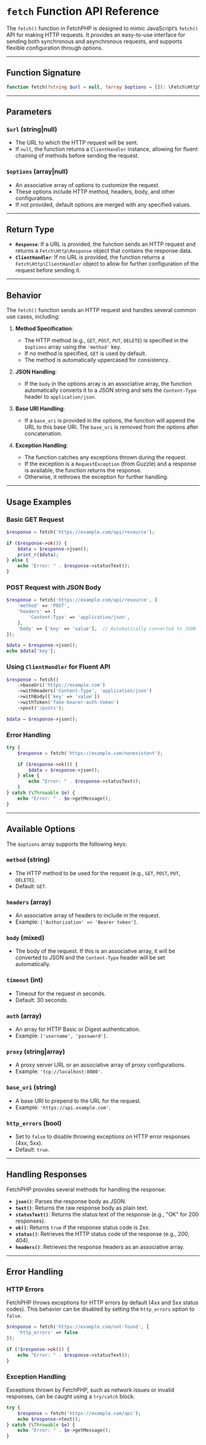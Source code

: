 # `fetch` Function API Reference

The `fetch()` function in FetchPHP is designed to mimic JavaScript’s `fetch()` API for making HTTP requests. It provides an easy-to-use interface for sending both synchronous and asynchronous requests, and supports flexible configuration through options.

---

## Function Signature

```php
function fetch(?string $url = null, ?array $options = []): \Fetch\Http\Response|\Fetch\Http\ClientHandler
```

---

## Parameters

### **`$url`** (string|null)

- The URL to which the HTTP request will be sent.
- If `null`, the function returns a `ClientHandler` instance, allowing for fluent chaining of methods before sending the request.

### **`$options`** (array|null)

- An associative array of options to customize the request.
- These options include HTTP method, headers, body, and other configurations.
- If not provided, default options are merged with any specified values.

---

## Return Type

- **`Response`**: If a URL is provided, the function sends an HTTP request and returns a `Fetch\Http\Response` object that contains the response data.
- **`ClientHandler`**: If no URL is provided, the function returns a `Fetch\Http\ClientHandler` object to allow for further configuration of the request before sending it.

---

## Behavior

The `fetch()` function sends an HTTP request and handles several common use cases, including:

1. **Method Specification**:
   - The HTTP method (e.g., `GET`, `POST`, `PUT`, `DELETE`) is specified in the `$options` array using the `'method'` key.
   - If no method is specified, `GET` is used by default.
   - The method is automatically uppercased for consistency.

2. **JSON Handling**:
   - If the `body` in the options array is an associative array, the function automatically converts it to a JSON string and sets the `Content-Type` header to `application/json`.

3. **Base URI Handling**:
   - If a `base_uri` is provided in the options, the function will append the URL to this base URI. The `base_uri` is removed from the options after concatenation.

4. **Exception Handling**:
   - The function catches any exceptions thrown during the request.
   - If the exception is a `RequestException` (from Guzzle) and a response is available, the function returns the response.
   - Otherwise, it rethrows the exception for further handling.

---

## Usage Examples

### **Basic GET Request**

```php
$response = fetch('https://example.com/api/resource');

if ($response->ok()) {
    $data = $response->json();
    print_r($data);
} else {
    echo "Error: " . $response->statusText();
}
```

### **POST Request with JSON Body**

```php
$response = fetch('https://example.com/api/resource', [
    'method' => 'POST',
    'headers' => [
        'Content-Type' => 'application/json',
    ],
    'body' => ['key' => 'value'],  // Automatically converted to JSON
]);

$data = $response->json();
echo $data['key'];
```

### **Using `ClientHandler` for Fluent API**

```php
$response = fetch()
    ->baseUri('https://example.com')
    ->withHeaders('Content-Type', 'application/json')
    ->withBody(['key' => 'value'])
    ->withToken('fake-bearer-auth-token')
    ->post('/posts');

$data = $response->json();
```

### **Error Handling**

```php
try {
    $response = fetch('https://example.com/nonexistent');

    if ($response->ok()) {
        $data = $response->json();
    } else {
        echo "Error: " . $response->statusText();
    }
} catch (\Throwable $e) {
    echo "Error: " . $e->getMessage();
}
```

---

## Available Options

The `$options` array supports the following keys:

### **`method`** (string)

- The HTTP method to be used for the request (e.g., `GET`, `POST`, `PUT`, `DELETE`).
- Default: `GET`.

### **`headers`** (array)

- An associative array of headers to include in the request.
- Example: `['Authorization' => 'Bearer token']`.

### **`body`** (mixed)

- The body of the request. If this is an associative array, it will be converted to JSON and the `Content-Type` header will be set automatically.

### **`timeout`** (int)

- Timeout for the request in seconds.
- Default: 30 seconds.

### **`auth`** (array)

- An array for HTTP Basic or Digest authentication.
- Example: `['username', 'password']`.

### **`proxy`** (string|array)

- A proxy server URL or an associative array of proxy configurations.
- Example: `'tcp://localhost:8080'`.

### **`base_uri`** (string)

- A base URI to prepend to the URL for the request.
- Example: `'https://api.example.com'`.

### **`http_errors`** (bool)

- Set to `false` to disable throwing exceptions on HTTP error responses (4xx, 5xx).
- Default: `true`.

---

## Handling Responses

FetchPHP provides several methods for handling the response:

- **`json()`**: Parses the response body as JSON.
- **`text()`**: Returns the raw response body as plain text.
- **`statusText()`**: Returns the status text of the response (e.g., "OK" for 200 responses).
- **`ok()`**: Returns `true` if the response status code is 2xx.
- **`status()`**: Retrieves the HTTP status code of the response (e.g., 200, 404).
- **`headers()`**: Retrieves the response headers as an associative array.

---

## Error Handling

### **HTTP Errors**

FetchPHP throws exceptions for HTTP errors by default (4xx and 5xx status codes). This behavior can be disabled by setting the `http_errors` option to `false`.

```php
$response = fetch('https://example.com/not-found', [
    'http_errors' => false
]);

if (!$response->ok()) {
    echo "Error: " . $response->statusText();
}
```

### **Exception Handling**

Exceptions thrown by FetchPHP, such as network issues or invalid responses, can be caught using a `try/catch` block.

```php
try {
    $response = fetch('https://example.com/api');
    echo $response->text();
} catch (\Throwable $e) {
    echo "Error: " . $e->getMessage();
}
```
